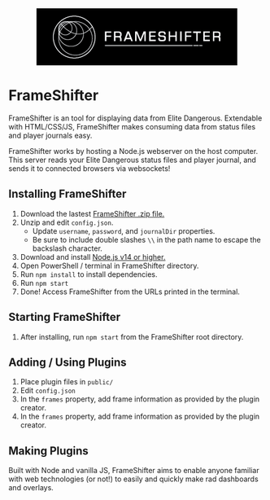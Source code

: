 <div style="text-align:center;margin-bottom:20px;">
<img src="https://github.com/daltonrowe/frameshifter/raw/master/public/welcome/frameshifter-readme.png">
</div>

# FrameShifter

FrameShifter is an tool for displaying data from Elite Dangerous. Extendable with HTML/CSS/JS, FrameShifter makes consuming data from status files and player journals easy.

FrameShifter works by hosting a Node.js webserver on the host computer. This server reads your Elite Dangerous status files and player journal, and sends it to connected browsers via websockets!

## Installing FrameShifter

1. Download the lastest [FrameShifter .zip file.](https://github.com/daltonrowe/frameshifter/archive/refs/heads/master.zip)
1. Unzip and edit `config.json`.
    - Update `username`, `password`, and `journalDir` properties.
    - Be sure to include double slashes `\\` in the path name to escape the backslash character.
1. Download and install [Node.js v14 or higher.](https://nodejs.org/en/download/current/)
1. Open PowerShell / terminal in FrameShifter directory.
1. Run `npm install` to install dependencies.
1. Run `npm start`
1. Done! Access FrameShifter from the URLs printed in the terminal.

## Starting FrameShifter

1. After installing, run `npm start` from the FrameShifter root directory.

## Adding / Using Plugins

1. Place plugin files in `public/`
1. Edit `config.json`
1. In the `frames` property, add frame information as provided by the plugin creator.
1. In the `frames` property, add frame information as provided by the plugin creator.

## Making Plugins

Built with Node and vanilla JS, FrameShifter aims to enable anyone familiar with web technologies (or not!) to easily and quickly make rad dashboards and overlays.